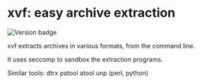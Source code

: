 # xvf: easy archive extraction

![Version badge](https://img.shields.io/crates/v/xvf.svg)

xvf extracts archives in various formats, from the command line.

It uses seccomp to sandbox the extraction programs.

Similar tools:
dtrx patool atool unp (perl, python)

